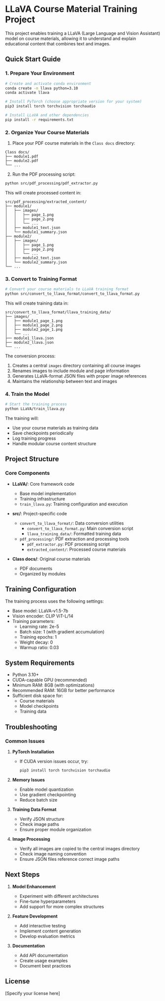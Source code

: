 # LLaVA Course Material Training Project

This project enables training a LLaVA (Large Language and Vision Assistant) model on course materials, allowing it to understand and explain educational content that combines text and images.

## Quick Start Guide

### 1. Prepare Your Environment

```bash
# Create and activate conda environment
conda create -n llava python=3.10
conda activate llava

# Install PyTorch (choose appropriate version for your system)
pip3 install torch torchvision torchaudio

# Install LLaVA and other dependencies
pip install -r requirements.txt
```

### 2. Organize Your Course Materials

1. Place your PDF course materials in the `Class docs` directory:
```
Class docs/
├── module1.pdf
├── module2.pdf
└── ...
```

2. Run the PDF processing script:
```bash
python src/pdf_processing/pdf_extractor.py
```

This will create processed content in:
```
src/pdf_processing/extracted_content/
├── module1/
│   ├── images/
│   │   ├── page_1.png
│   │   ├── page_2.png
│   │   └── ...
│   ├── module1_text.json
│   └── module1_summary.json
├── module2/
│   ├── images/
│   │   ├── page_1.png
│   │   ├── page_2.png
│   │   └── ...
│   ├── module2_text.json
│   └── module2_summary.json
└── ...
```

### 3. Convert to Training Format

```bash
# Convert your course materials to LLaVA training format
python src/convert_to_llava_format/convert_to_llava_format.py
```

This will create training data in:
```
src/convert_to_llava_format/llava_training_data/
├── images/
│   ├── module1_page_1.png
│   ├── module1_page_2.png
│   ├── module2_page_1.png
│   └── ...
├── module1_llava.json
├── module2_llava.json
└── ...
```

The conversion process:
1. Creates a central `images` directory containing all course images
2. Renames images to include module and page information
3. Generates LLaVA-format JSON files with proper image references
4. Maintains the relationship between text and images

### 4. Train the Model

```bash
# Start the training process
python LLaVA/train_llava.py
```

The training will:
- Use your course materials as training data
- Save checkpoints periodically
- Log training progress
- Handle modular course content structure

## Project Structure

### Core Components

- **LLaVA/**: Core framework code
  - Base model implementation
  - Training infrastructure
  - `train_llava.py`: Training configuration and execution

- **src/**: Project-specific code
  - `convert_to_llava_format/`: Data conversion utilities
    - `convert_to_llava_format.py`: Main conversion script
    - `llava_training_data/`: Formatted training data
  - `pdf_processing/`: PDF extraction and processing tools
    - `pdf_extractor.py`: PDF processing script
    - `extracted_content/`: Processed course materials

- **Class docs/**: Original course materials
  - PDF documents
  - Organized by modules

## Training Configuration

The training process uses the following settings:
- Base model: LLaVA-v1.5-7b
- Vision encoder: CLIP ViT-L/14
- Training parameters:
  - Learning rate: 2e-5
  - Batch size: 1 (with gradient accumulation)
  - Training epochs: 1
  - Weight decay: 0
  - Warmup ratio: 0.03

## System Requirements

- Python 3.10+
- CUDA-capable GPU (recommended)
- Minimum RAM: 8GB (with optimizations)
- Recommended RAM: 16GB for better performance
- Sufficient disk space for:
  - Course materials
  - Model checkpoints
  - Training data

## Troubleshooting

### Common Issues

1. **PyTorch Installation**
   - If CUDA version issues occur, try:
     ```bash
     pip3 install torch torchvision torchaudio
     ```

2. **Memory Issues**
   - Enable model quantization
   - Use gradient checkpointing
   - Reduce batch size

3. **Training Data Format**
   - Verify JSON structure
   - Check image paths
   - Ensure proper module organization

4. **Image Processing**
   - Verify all images are copied to the central images directory
   - Check image naming convention
   - Ensure JSON files reference correct image paths

## Next Steps

1. **Model Enhancement**
   - Experiment with different architectures
   - Fine-tune hyperparameters
   - Add support for more complex structures

2. **Feature Development**
   - Add interactive testing
   - Implement content generation
   - Develop evaluation metrics

3. **Documentation**
   - Add API documentation
   - Create usage examples
   - Document best practices

## License

[Specify your license here]

